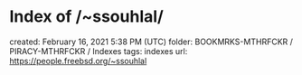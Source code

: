 # Index of /~ssouhlal/

created: February 16, 2021 5:38 PM (UTC)
folder: BOOKMRKS-MTHRFCKR / PIRACY-MTHRFCKR / Indexes
tags: indexes
url: https://people.freebsd.org/~ssouhlal